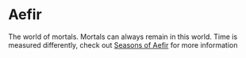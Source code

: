 # Aefir

The world of mortals. Mortals can always remain in this world.
Time is measured differently, check out [Seasons of Aefir](../Concepts/Seasons%20of%20Aefir.md) for more information

